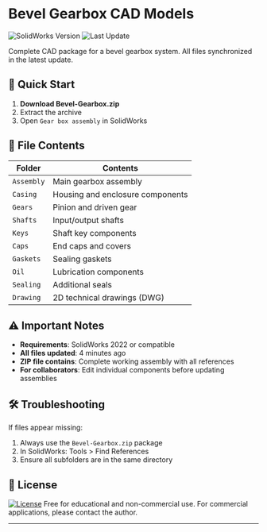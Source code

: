 # Bevel Gearbox CAD Models

![SolidWorks Version](https://img.shields.io/badge/SolidWorks-2022-blue)
![Last Update](https://img.shields.io/badge/Last_Update-4_minutes_ago-brightgreen)

Complete CAD package for a bevel gearbox system. All files synchronized in the latest update.

## 🚀 Quick Start
1. **Download Bevel-Gearbox.zip**
2. Extract the archive
3. Open `Gear box assembly` in SolidWorks

## 📂 File Contents
| Folder       | Contents                          |
|--------------|-----------------------------------|
| `Assembly`  | Main gearbox assembly             |
| `Casing`    | Housing and enclosure components  |
| `Gears`     | Pinion and driven gear            |
| `Shafts`    | Input/output shafts               |
| `Keys`      | Shaft key components              |
| `Caps`      | End caps and covers               |
| `Gaskets`   | Sealing gaskets                   |
| `Oil`       | Lubrication components            |
| `Sealing`   | Additional seals                  |
| `Drawing`   | 2D technical drawings (DWG)       |

## ⚠️ Important Notes
- **Requirements**: SolidWorks 2022 or compatible
- **All files updated**: 4 minutes ago
- **ZIP file contains**: Complete working assembly with all references
- **For collaborators**: Edit individual components before updating assemblies

## 🛠️ Troubleshooting
If files appear missing:
1. Always use the `Bevel-Gearbox.zip` package
2. In SolidWorks: Tools > Find References
3. Ensure all subfolders are in the same directory

## 📄 License
[![License](https://img.shields.io/badge/License-MIT-blue.svg)](LICENSE)
Free for educational and non-commercial use. For commercial applications, please contact the author.

---

